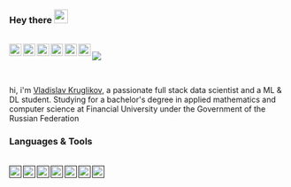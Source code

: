 ### Hey there <img src="https://media.giphy.com/media/hvRJCLFzcasrR4ia7z/giphy.gif" width="25px">

<br/>

<a href="https://vk.com/lildatascientist">
  <img align="left" alt="Abhishek's Discord" width="22px" src="https://vk.com/images/icons/pwa/apple/default.png?13" />
</a>
<a href="https://telegram.me/LilDataScientist">
  <img align="left" alt="Abhishek Naidu | Twitter" width="22px" src="https://web.telegram.org/z/favicon.ico" />
</a>
<a href="https://www.instagram.com/lildatascientist">
  <img align="left" alt="Abhishek's LinkedIN" width="22px" src="https://www.instagram.com/static/images/ico/favicon-192.png/68d99ba29cc8.png" />
</a>
<a href="https://www.kaggle.com/lildatascientist">
  <img align="left" alt="Abhishek's Spotify" width="22px" src="https://www.kaggle.com/static/images/favicon.ico" />
</a>
<a href="https://stackoverflow.com/users/11678336/lil-data-scientist">
  <img align="left" alt="Abhishek's Spotify" width="22px" src="https://cdn.sstatic.net/Sites/stackoverflow/Img/favicon.ico?v=ec617d715196" />
</a>
<a href="https://github.com/LilDataScientist">
  <img align="left" alt="Abhishek's Spotify" width="22px" src="https://github.githubassets.com/favicons/favicon.png" />
</a>

![](https://visitor-badge.glitch.me/badge?page_id=lildatascientist)

<br />

hi, i'm [Vladislav Kruglikov](https://github.com/LilDataScientist), a passionate full stack data scientist and a ML & DL student. Studying for a bachelor's degree in applied mathematics and computer science at Financial University under the Government of the Russian Federation

### Languages & Tools

<br/>

<a href="">
  <img align="left" alt="Abhishek's Spotify" width="22px" src="https://nodejs.org/static/images/favicons/favicon-32x32.png" />
</a>

<a href="">
  <img align="left" alt="Abhishek's Spotify" width="22px" src="https://www.python.org/static/favicon.ico" />
</a>

<a href="">
  <img align="left" alt="Abhishek's Spotify" width="22px" src="https://ru.reactjs.org/favicon.ico" />
</a>

<a href="">
  <img align="left" alt="Abhishek's Spotify" width="22px" src="https://scikit-learn.org/stable/_static/favicon.ico" />
</a>

<a href="">
  <img align="left" alt="Abhishek's Spotify" width="22px" src="https://www.notion.so/images/favicon.ico" />
</a>

<a href="">
  <img align="left" alt="Abhishek's Spotify" width="22px" src="https://www.jetbrains.com/favicon-32x32.png" />
</a>

<a href="">
  <img align="left" alt="Abhishek's Spotify" width="22px" src="https://git-scm.com/favicon.ico" />
</a>
